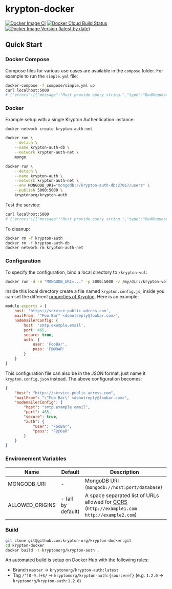 # krypton-docker

[![Docker Image CI](https://github.com/krypton-org/krypton-docker/workflows/Docker%20Image%20CI/badge.svg)](https://github.com/krypton-org/krypton-docker/actions)
[![Docker Cloud Build Status](https://img.shields.io/docker/cloud/build/kryptonorg/krypton-auth?label=Docker%20Image%20Build)](https://hub.docker.com/r/kryptonorg/krypton-auth)
[![Docker Image Version (latest by date)](https://img.shields.io/docker/v/kryptonorg/krypton-auth?label=Docker%20Image%20Version&sort=semver)](https://hub.docker.com/r/kryptonorg/krypton-auth)

## Quick Start

### Docker Compose

Compose files for various use cases are available in the `compose` folder.
For example to run the `simple.yml` file:
```bash
docker-compose -f compose/simple.yml up
curl localhost:5000
# {"errors":[{"message":"Must provide query string.","type":"BadRequestError"}]}
```

### Docker

Example setup with a single Krypton Authentication instance:

```bash
docker network create krypton-auth-net

docker run \
    --detach \
    --name krypton-auth-db \
    --network krypton-auth-net \
    mongo

docker run \
    --detach \
    --name krypton-auth \
    --network krypton-auth-net \
    --env MONGODB_URI="mongodb://krypton-auth-db:27017/users" \
    --publish 5000:5000 \
    kryptonorg/krypton-auth
```

Test the service:

```bash
curl localhost:5000
# {"errors":[{"message":"Must provide query string.","type":"BadRequestError"}]}
```

To cleanup:

```bash
docker rm -f krypton-auth
docker rm -f krypton-auth-db
docker network rm krypton-auth-net
```

### Configuration

To specify the configuration, bind a local directory to `/krypton-vol`:

```bash
docker run -d -e "MONGODB_URI=..." -p 5000:5000 -v /my/dir:/krypton-vol kryptonorg/krypton-auth
```

Inside this local directory create a file named `krypton.config.js`, inside you can set the different [properties of Krypton](https://krypton-org.github.io/krypton-auth/configuration.html). Here is an example:

```javascript
module.exports = {
    host: 'https://service-public-adress.com',
    mailFrom: '"Foo Bar" <donotreply@foobar.com>',
    nodemailerConfig: {
        host: 'smtp.example.email',
        port: 465,
        secure: true,
        auth: {
            user: 'FooBar',
            pass: 'F@@8aR'
        }
    }
}
```


This configuration file can also be in the JSON format, just name it `krypton.config.json` instead. The above configuration becomes:

```json
{
    "host": "https://service-public-adress.com",
    "mailFrom": "\"Foo Bar\" <donotreply@foobar.com>",
    "nodemailerConfig": {
        "host": "smtp.example.email",
        "port": 465,
        "secure": true,
        "auth": {
            "user": "FooBar",
            "pass": "F@@8aR"
        }
    }
}
```

### Environement Variables

Name           | Default            | Description
---------------|--------------------|------------
MONGODB_URI    | -                  | MongoDB URI (`mongodb://host:port/database`)
ALLOWED_ORIGINS| - (all by default) | A space separated list of URLs allowed for [CORS](https://developer.mozilla.org/en-US/docs/Web/HTTP/CORS) (`http://example1.com http://example2.com`)

### Build

```bash
git clone git@github.com:krypton-org/krypton-docker.git
cd krypton-docker
docker build -t kryptonorg/krypton-auth .
```

An automated build is setup on Docker Hub with the following rules:
- Branch `master` → `kryptonorg/krypton-auth:latest`
- Tag `/^[0-9.]+$/` → `kryptonorg/krypton-auth:{sourceref}` (e.g. `1.2.0` → `kryptonorg/krypton-auth:1.2.0`)

